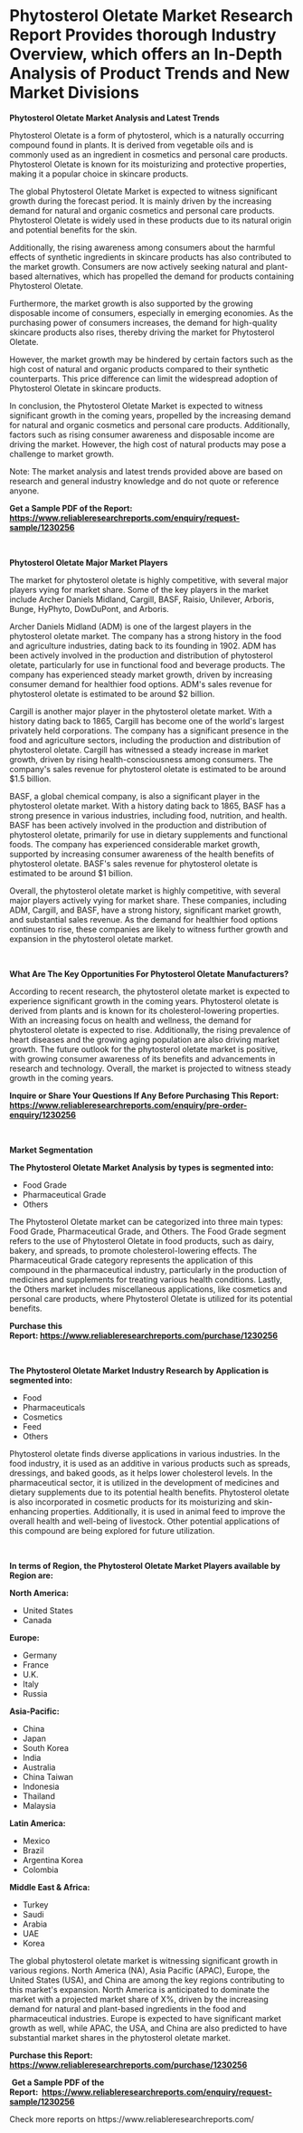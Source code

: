 <p><h1>Phytosterol Oletate Market Research Report Provides thorough Industry Overview, which offers an In-Depth Analysis of Product Trends and New Market Divisions</h1></p><p><strong>Phytosterol Oletate Market Analysis and Latest Trends</strong></p>
<p><p>Phytosterol Oletate is a form of phytosterol, which is a naturally occurring compound found in plants. It is derived from vegetable oils and is commonly used as an ingredient in cosmetics and personal care products. Phytosterol Oletate is known for its moisturizing and protective properties, making it a popular choice in skincare products.</p><p>The global Phytosterol Oletate Market is expected to witness significant growth during the forecast period. It is mainly driven by the increasing demand for natural and organic cosmetics and personal care products. Phytosterol Oletate is widely used in these products due to its natural origin and potential benefits for the skin.</p><p>Additionally, the rising awareness among consumers about the harmful effects of synthetic ingredients in skincare products has also contributed to the market growth. Consumers are now actively seeking natural and plant-based alternatives, which has propelled the demand for products containing Phytosterol Oletate.</p><p>Furthermore, the market growth is also supported by the growing disposable income of consumers, especially in emerging economies. As the purchasing power of consumers increases, the demand for high-quality skincare products also rises, thereby driving the market for Phytosterol Oletate.</p><p>However, the market growth may be hindered by certain factors such as the high cost of natural and organic products compared to their synthetic counterparts. This price difference can limit the widespread adoption of Phytosterol Oletate in skincare products.</p><p>In conclusion, the Phytosterol Oletate Market is expected to witness significant growth in the coming years, propelled by the increasing demand for natural and organic cosmetics and personal care products. Additionally, factors such as rising consumer awareness and disposable income are driving the market. However, the high cost of natural products may pose a challenge to market growth.</p><p>Note: The market analysis and latest trends provided above are based on research and general industry knowledge and do not quote or reference anyone.</p></p>
<p><strong>Get a Sample PDF of the Report:&nbsp; <a href="https://www.reliableresearchreports.com/enquiry/request-sample/1230256">https://www.reliableresearchreports.com/enquiry/request-sample/1230256</a></strong></p>
<p>&nbsp;</p>
<p><strong>Phytosterol Oletate Major Market Players</strong></p>
<p><p>The market for phytosterol oletate is highly competitive, with several major players vying for market share. Some of the key players in the market include Archer Daniels Midland, Cargill, BASF, Raisio, Unilever, Arboris, Bunge, HyPhyto, DowDuPont, and Arboris.</p><p>Archer Daniels Midland (ADM) is one of the largest players in the phytosterol oletate market. The company has a strong history in the food and agriculture industries, dating back to its founding in 1902. ADM has been actively involved in the production and distribution of phytosterol oletate, particularly for use in functional food and beverage products. The company has experienced steady market growth, driven by increasing consumer demand for healthier food options. ADM's sales revenue for phytosterol oletate is estimated to be around $2 billion.</p><p>Cargill is another major player in the phytosterol oletate market. With a history dating back to 1865, Cargill has become one of the world's largest privately held corporations. The company has a significant presence in the food and agriculture sectors, including the production and distribution of phytosterol oletate. Cargill has witnessed a steady increase in market growth, driven by rising health-consciousness among consumers. The company's sales revenue for phytosterol oletate is estimated to be around $1.5 billion.</p><p>BASF, a global chemical company, is also a significant player in the phytosterol oletate market. With a history dating back to 1865, BASF has a strong presence in various industries, including food, nutrition, and health. BASF has been actively involved in the production and distribution of phytosterol oletate, primarily for use in dietary supplements and functional foods. The company has experienced considerable market growth, supported by increasing consumer awareness of the health benefits of phytosterol oletate. BASF's sales revenue for phytosterol oletate is estimated to be around $1 billion.</p><p>Overall, the phytosterol oletate market is highly competitive, with several major players actively vying for market share. These companies, including ADM, Cargill, and BASF, have a strong history, significant market growth, and substantial sales revenue. As the demand for healthier food options continues to rise, these companies are likely to witness further growth and expansion in the phytosterol oletate market.</p></p>
<p>&nbsp;</p>
<p><strong>What Are The Key Opportunities For Phytosterol Oletate Manufacturers?</strong></p>
<p><p>According to recent research, the phytosterol oletate market is expected to experience significant growth in the coming years. Phytosterol oletate is derived from plants and is known for its cholesterol-lowering properties. With an increasing focus on health and wellness, the demand for phytosterol oletate is expected to rise. Additionally, the rising prevalence of heart diseases and the growing aging population are also driving market growth. The future outlook for the phytosterol oletate market is positive, with growing consumer awareness of its benefits and advancements in research and technology. Overall, the market is projected to witness steady growth in the coming years.</p></p>
<p><strong>Inquire or Share Your Questions If Any Before Purchasing This Report: <a href="https://www.reliableresearchreports.com/enquiry/pre-order-enquiry/1230256">https://www.reliableresearchreports.com/enquiry/pre-order-enquiry/1230256</a></strong></p>
<p>&nbsp;</p>
<p><strong>Market Segmentation</strong></p>
<p><strong>The Phytosterol Oletate Market Analysis by types is segmented into:</strong></p>
<p><ul><li>Food Grade</li><li>Pharmaceutical Grade</li><li>Others</li></ul></p>
<p><p>The Phytosterol Oletate market can be categorized into three main types: Food Grade, Pharmaceutical Grade, and Others. The Food Grade segment refers to the use of Phytosterol Oletate in food products, such as dairy, bakery, and spreads, to promote cholesterol-lowering effects. The Pharmaceutical Grade category represents the application of this compound in the pharmaceutical industry, particularly in the production of medicines and supplements for treating various health conditions. Lastly, the Others market includes miscellaneous applications, like cosmetics and personal care products, where Phytosterol Oletate is utilized for its potential benefits.</p></p>
<p><strong>Purchase this Report:&nbsp;<a href="https://www.reliableresearchreports.com/purchase/1230256">https://www.reliableresearchreports.com/purchase/1230256</a></strong></p>
<p>&nbsp;</p>
<p><strong>The Phytosterol Oletate Market Industry Research by Application is segmented into:</strong></p>
<p><ul><li>Food</li><li>Pharmaceuticals</li><li>Cosmetics</li><li>Feed</li><li>Others</li></ul></p>
<p><p>Phytosterol oletate finds diverse applications in various industries. In the food industry, it is used as an additive in various products such as spreads, dressings, and baked goods, as it helps lower cholesterol levels. In the pharmaceutical sector, it is utilized in the development of medicines and dietary supplements due to its potential health benefits. Phytosterol oletate is also incorporated in cosmetic products for its moisturizing and skin-enhancing properties. Additionally, it is used in animal feed to improve the overall health and well-being of livestock. Other potential applications of this compound are being explored for future utilization.</p></p>
<p>&nbsp;</p>
<p><strong>In terms of Region, the Phytosterol Oletate Market Players available by Region are:</strong></p>
<p>
    <p> <strong> North America: </strong>
        <ul>
            <li>United States</li>
            <li>Canada</li>
        </ul>
        </p> 
    <p> <strong> Europe: </strong>
        <ul>
            <li>Germany</li>
            <li>France</li>
            <li>U.K.</li>
            <li>Italy</li>
            <li>Russia</li>
        </ul>
        </p> 
    <p> <strong> Asia-Pacific: </strong>
        <ul>
            <li>China</li>
            <li>Japan</li>
            <li>South Korea</li>
            <li>India</li>
            <li>Australia</li>
            <li>China Taiwan</li>
            <li>Indonesia</li>
            <li>Thailand</li>
            <li>Malaysia</li>
        </ul>
        </p> 
    <p> <strong> Latin America: </strong>
        <ul>
            <li>Mexico</li>
            <li>Brazil</li>
            <li>Argentina Korea</li>
            <li>Colombia</li>
        </ul>
        </p> 
    <p> <strong> Middle East & Africa: </strong>
        <ul>
            <li>Turkey</li>
            <li>Saudi</li>
            <li>Arabia</li>
            <li>UAE</li>
            <li>Korea</li>
        </ul>
    </p>
    </p>
<p><p>The global phytosterol oletate market is witnessing significant growth in various regions. North America (NA), Asia Pacific (APAC), Europe, the United States (USA), and China are among the key regions contributing to this market's expansion. North America is anticipated to dominate the market with a projected market share of X%, driven by the increasing demand for natural and plant-based ingredients in the food and pharmaceutical industries. Europe is expected to have significant market growth as well, while APAC, the USA, and China are also predicted to have substantial market shares in the phytosterol oletate market.</p></p>
<p><strong>Purchase this Report: <a href="https://www.reliableresearchreports.com/purchase/1230256">https://www.reliableresearchreports.com/purchase/1230256</a></strong></p>
<p>&nbsp;<strong>Get a Sample PDF of the Report:&nbsp;&nbsp;<a href="https://www.reliableresearchreports.com/enquiry/request-sample/1230256">https://www.reliableresearchreports.com/enquiry/request-sample/1230256</a></strong></p>
<p><strong></strong></p>
<p>Check more reports on https://www.reliableresearchreports.com/</p>